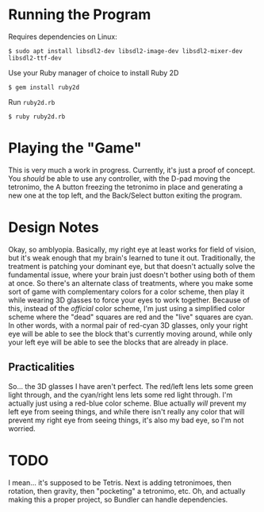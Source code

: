 # Running the Program

Requires dependencies on Linux:

    $ sudo apt install libsdl2-dev libsdl2-image-dev libsdl2-mixer-dev libsdl2-ttf-dev

Use your Ruby manager of choice to install Ruby 2D

    $ gem install ruby2d

Run `ruby2d.rb`

    $ ruby ruby2d.rb

# Playing the "Game"

This is very much a work in progress. Currently, it's just a proof of concept. You *should* be able to use any controller, with the D-pad moving the tetronimo, the A button freezing the tetronimo in place and generating a new one at the top left, and the Back/Select button exiting the program.

# Design Notes

Okay, so amblyopia. Basically, my right eye at least works for field of vision, but it's weak enough that my brain's learned to tune it out. Traditionally, the treatment is patching your dominant eye, but that doesn't actually solve the fundamental issue, where your brain just doesn't bother using both of them at once. So there's an alternate class of treatments, where you make some sort of game with complementary colors for a color scheme, then play it while wearing 3D glasses to force your eyes to work together. Because of this, instead of the *official* color scheme, I'm just using a simplified color scheme where the "dead" squares are red and the "live" squares are cyan. In other words, with a normal pair of red-cyan 3D glasses, only your right eye will be able to see the block that's currently moving around, while only your left eye will be able to see the blocks that are already in place.

## Practicalities

So... the 3D glasses I have aren't perfect. The red/left lens lets some green light through, and the cyan/right lens lets some red light through. I'm actually just using a red-blue color scheme. Blue actually *will* prevent my left eye from seeing things, and while there isn't really any color that will prevent my right eye from seeing things, it's also my bad eye, so I'm not worried.

# TODO

I mean... it's supposed to be Tetris. Next is adding tetronimoes, then rotation, then gravity, then "pocketing" a tetronimo, etc. Oh, and actually making this a proper project, so Bundler can handle dependencies.
